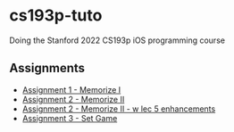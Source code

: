 # cs193p-tuto

Doing the Stanford 2022 CS193p iOS programming course

## Assignments

* [Assignment 1 - Memorize I](assign1/README.md)
* [Assignment 2 - Memorize II](assign2/README.md)
* [Assignment 2 - Memorize II - w lec 5 enhancements](assign2-xtra/README.md)
* [Assignment 3 - Set Game](assign3/README.md)
